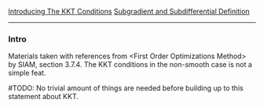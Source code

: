 [Introducing The KKT Conditions](../AMATH%20516%20Numerical%20Optimizations/Background/Introducing%20The%20KKT%20Conditions.md)
[Subgradient and Subdifferential Definition](../AMATH%20516%20Numerical%20Optimizations/Non-Smooth%20Calculus/Subgradient%20and%20Subdifferential%20Definition.md)

---
### Intro

Materials taken with references from \<First Order Optimizations Method\> by SIAM, section 3.7.4. The KKT conditions in the non-smooth case is not a simple feat. 

#TODO: No trivial amount of things are needed before building up to this statement about KKT. 



